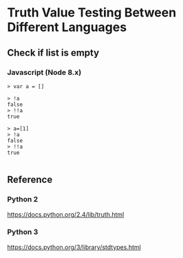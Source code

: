 # Truth Value Testing Between Different Languages


## Check if list is empty

### Javascript (Node 8.x)

```
> var a = []

> !a
false
> !!a
true

> a=[1]
> !a
false
> !!a
true


```




## Reference
### Python 2
https://docs.python.org/2.4/lib/truth.html
### Python 3
https://docs.python.org/3/library/stdtypes.html
